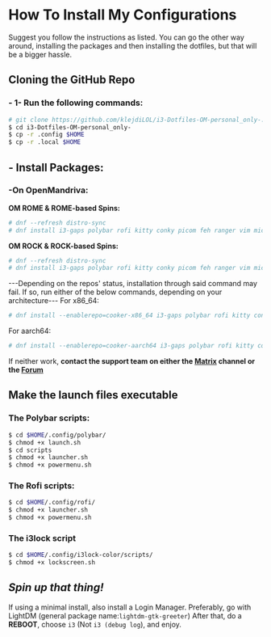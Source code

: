 # How To Install My Configurations

Suggest you follow the instructions as listed. You can go the other way around, installing the packages and then installing the dotfiles, but that will be a bigger hassle.
## Cloning the GitHub Repo
### - 1- Run the following commands:
```bash
# git clone https://github.com/klejdiLOL/i3-Dotfiles-OM-personal_only-.git
$ cd i3-Dotfiles-OM-personal_only-
$ cp -r .config $HOME
$ cp -r .local $HOME
```
## - Install Packages:
### -On OpenMandriva:
  **OM ROME & ROME-based Spins:**
  ```bash
  # dnf --refresh distro-sync
  # dnf install i3-gaps polybar rofi kitty conky picom feh ranger vim micro nano lxappearance kvantum dnfdrake chromium fonts-ttf-nerd-jetbrains-mono python-autotiling om-extra-wallpapers-twm
  ```
  **OM ROCK & ROCK-based Spins:**
  ```bash
  # dnf --refresh distro-sync
  # dnf install i3-gaps polybar rofi kitty conky picom feh ranger vim micro nano lxappearance kvantum dnfdrake chromium fonts-ttf-nerd-jetbrains-mono python-autotiling om-extra-wallpapers-twm
  ```
  ---Depending on the repos' status, installation through said command may fail. If so, run either of the below commands, depending on your architecture---
  For x86_64:
  ```bash
  # dnf install --enablerepo=cooker-x86_64 i3-gaps polybar rofi kitty conky picom feh ranger vim micro nano lxappearance kvantum dnfdrake chromium fonts-ttf-nerd-jetbrains-mono python-autotiling om-extra-wallpapers-twm
  ```
  For aarch64:
  ```bash
  # dnf install --enablerepo=cooker-aarch64 i3-gaps polybar rofi kitty conky picom feh ranger vim micro nano lxappearance kvantum dnfdrake chromium fonts-ttf-nerd-jetbrains-mono python-autotiling om-extra-wallpapers-twm
  ```
  If neither work, **contact the support team on either the [Matrix](https://app.element.io/#/room/#openmandriva-space:matrix.org) channel or the [Forum](https://forum.openmandriva.org/)**
## Make the launch files executable
### The Polybar scripts:
```bash
$ cd $HOME/.config/polybar/
$ chmod +x launch.sh
$ cd scripts
$ chmod +x launcher.sh
$ chmod +x powermenu.sh
```
### The Rofi scripts:
```bash
$ cd $HOME/.config/rofi/
$ chmod +x launcher.sh
$ chmod +x powermenu.sh
```
### The i3lock script
```bash
$ cd $HOME/.config/i3lock-color/scripts/
$ chmod +x lockscreen.sh
```
  ## ***Spin up that thing!***
  If using a minimal install, also install a Login Manager. Preferably, go with LightDM (general package name:``lightdm-gtk-greeter``)
  After that, do a **REBOOT**, choose ``i3`` (Not ``i3 (debug log``), and enjoy.
